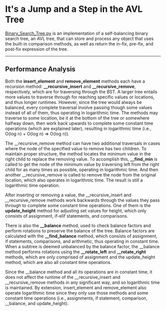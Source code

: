 # It's a Jump and a Step in the AVL Tree

[Binary_Search_Tree.py](https://github.com/XiongCynthia/Its-a-Jump-and-a-Step-in-the-AVL-Tree/blob/main/Binary_Search_Tree.py) is an implementation of a self-balancing binary search tree, an AVL tree, that can store and process any object that uses the built-in comparison methods, as well as return the in-fix, pre-fix, and post-fix expression of the tree. 

---

## Performance Analysis

Both the **insert_element** and **remove_element** methods each have a recursion method: **\_\_recursive_insert** and **\_\_recursive_remove**, respectively, which are for traversing through the BST. A larger tree entails more values to traverse through for reaching specific values or locations, and thus longer runtimes. However, since the tree would always be balanced, every complete traversal involve passing though some values instead of all of them, thus operating in logarithmic time. The methods may traverse to some location, be it at the bottom of the tree or somewhere halfway down, then work back upwards to complete some constant time operations (which are explained later), resulting in logarithmic time (i.e., O(log n) + O(log n) => O(log n)).

The \_\_recursive_remove method can have two additional traversals in cases where the node of the specified value to remove has two children. To maintain proper structure, the method locates the minimum value in the right child to replace the removing value. To accomplish this, **\_\_find_min** is called to get the node of the minimum value by traversing left from the right child for as many times as possible, operating in logarithmic time. And then another \_\_recursive_remove is called to remove the node from the original location, which also operates in logarithmic time. The result is still a logarithmic time operation.

After inserting or removing a value, the \_\_recursive_insert and \_\_recursive_remove methods work backwards through the values they pass through to complete some constant time operations. One of them is the **update_height** method for adjusting set values for height, which only consists of assignment, if-elif statements, and comparisons.

There is also the **\_\_balance** method, used to check balance factors and perform rotations to preserve the balance of the tree. Balance factors are calculated with the **\_\_find_balance** method, which consists of assignment, if statements, comparisons, and arithmetic, thus operating in constant time. When a subtree is deemed unbalanced by the balance factor, the \_\_balance method performs rotations using the **\_\_rotate_left** and **\_\_rotate_right** methods, which are only comprised of assignment and the update_height method, which are also all constant time operations.

Since the \_\_balance method and all its operations are in constant time, it does not affect the runtime of the \_\_recursive_insert and \_\_recursive_remove methods in any significant way, and so logarithmic time is maintained. By extension, insert_element and remove_element also operate logarithmic time since they only use those methods and some constant time operations (i.e., assignments, if statement, comparison, \_\_balance, and update_height).
